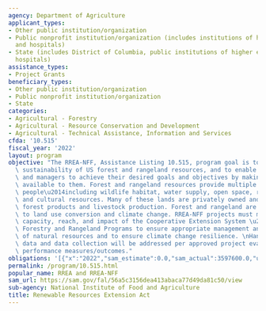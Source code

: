 ```yaml
---
agency: Department of Agriculture
applicant_types:
- Other public institution/organization
- Public nonprofit institution/organization (includes institutions of higher education
  and hospitals)
- State (includes District of Columbia, public institutions of higher education and
  hospitals)
assistance_types:
- Project Grants
beneficiary_types:
- Other public institution/organization
- Public nonprofit institution/organization
- State
categories:
- Agricultural - Forestry
- Agricultural - Resource Conservation and Development
- Agricultural - Technical Assistance, Information and Services
cfda: '10.515'
fiscal_year: '2022'
layout: program
objective: "The RREA-NFF, Assistance Listing 10.515, program goal is to enhance the\
  \ sustainability of US forest and rangeland resources, and to enable landowners\
  \ and managers to achieve their desired goals and objectives by making sound research\
  \ available to them. Forest and rangeland resources provide multiple benefits to\
  \ people\u2014including wildlife habitat, water supply, open space, recreation,\
  \ and cultural resources. Many of these lands are privately owned and managed for\
  \ forest products and livestock production. Forest and rangeland are susceptible\
  \ to land use conversion and climate change. RREA-NFF projects must maximize the\
  \ capacity, reach, and impact of the Cooperative Extension System \u2013 Extension\
  \ Forestry and Rangeland Programs to ensure appropriate management and conservation\
  \ of natural resources and to ensure climate change resilience. \nHandling of baseline\
  \ data and data collection will be addressed per approved project evaluation or\
  \ performance measures/outcomes."
obligations: '[{"x":"2022","sam_estimate":0.0,"sam_actual":3597600.0,"usa_spending_actual":3760587.8},{"x":"2023","sam_estimate":300000.0,"sam_actual":0.0,"usa_spending_actual":3574312.1},{"x":"2024","sam_estimate":0.0,"sam_actual":0.0,"usa_spending_actual":0.0}]'
permalink: /program/10.515.html
popular_name: RREA and RREA-NFF
sam_url: https://sam.gov/fal/56a5c3156dea413abaca77d49da81c50/view
sub-agency: National Institute of Food and Agriculture
title: Renewable Resources Extension Act
---
```

